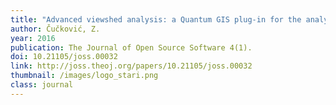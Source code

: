 ```yaml
---
title: "Advanced viewshed analysis: a Quantum GIS plug-in for the analysis of visual landscapes."
author: Čučković, Z.
year: 2016
publication: The Journal of Open Source Software 4(1).
doi: 10.21105/joss.00032
link: http://joss.theoj.org/papers/10.21105/joss.00032
thumbnail: /images/logo_stari.png
class: journal
---
```



